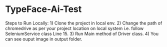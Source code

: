 # TypeFace-Ai-Test

Steps to Run Locally: 1) Clone the project in local env.
                      2) Change the path of chromedrive as per your project location on local system i.e. follow SeleniumService class Line 15.
                      3) Run Main method of Driver class.
                      4) You can see ouput image in output folder.
